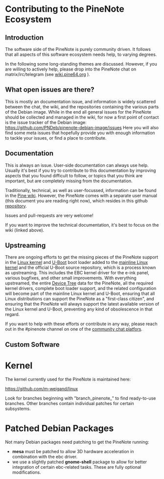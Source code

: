 # Contributing to the PineNote Ecosystem

## Introduction

The software side of the PineNote is purely community driven.
It follows that all aspects of this software ecosystem needs help, to varying
degrees.

In the following some long-standing themes are discussed. However, if you are
willing to actively help, please drop into the PineNote chat on
matrix/irc/telegram (see
[wiki.pine64.org](https://wiki.pine64.org/wiki/Main_Page#Chat_Platforms) ).

## What open issues are there?

This is mostly an documentation issue, and information is widely scattered
between the chat, the wiki, and the repositories containing the various parts
of the Debian image.  While in the end all general issues for the PineNote
should be collected and managed in the wiki, for now a first point of contact
is the issue tracker of the Debian image: https://github.com/PNDeb/pinenote-debian-image/issues
Here you will also find some meta issues that hopefully provide you with
enough information to tackle your issues, or find a place to contribute.

## Documentation

This is always an issue. User-side documentation can always use help. Usually
it's best if you try to contribute to this documentation by improving aspects
that you found difficult to follow, or topics that you think are important, but
are completely missing from the documentation.

Traditionally, technical, as well as user-focussed, information can be found in
the [Pine wiki](https://wiki.pine64.org/wiki/Main_Page).
However, the PineNote comes with a separate user manual (this document you are
reading right now), which resides in this github
[repository](https://github.com/PNDeb/pinenote-tweaks/tree/main/pn_handbook).

Issues and pull-requests are very welcome!

If you want to improve the technical documentation, it's best to focus on the
wiki (linked above).

## Upstreaming

There are ongoing efforts to get the missing pieces of the PineNote support
in the [Linux kernel](https://en.wikipedia.org/wiki/Linux_kernel) and
[U-Boot](https://en.wikipedia.org/wiki/Das_U-Boot) boot loader added to the
[mainline Linux kernel](https://en.wikipedia.org/wiki/Linux_kernel#Mainline_Linux)
and the official U-Boot source repository, which is a process known as upstreaming.
This includes the EBC kernel driver for the e-ink panel, various bugfixes, and
other small improvements.  With everything upstreamed, the entire
[Device Tree](https://en.wikipedia.org/wiki/Devicetree) data for the PineNote,
all the required kernel drivers, complete boot loader support, and the related
configuration will become part of the mainline Linux kernel and U-Boot, ensuring
that all Linux distributions can support the PineNote as a "first-class citizen",
and ensuring that the PineNote will always support the latest available version
of the Linux kernel and U-Boot, preventing any kind of obsolescence in that regard.

If you want to help with these efforts or contribute in any way, please reach
out in the #pinenote channel on one of the
[community chat platfors](https://wiki.pine64.org/wiki/Main_Page#Chat_Platforms).

## Custom Software

# Kernel

The kernel currently used for the PineNote is maintained here:

https://github.com/m-weigand/linux

Look for branches beginning with "branch_pinenote_" to find ready-to-use
branches. Other branches contain individual patches for certain subsystems.

# Patched Debian Packages

Not many Debian packages need patching to get the PineNote running:

* **mesa** must be patched to allow 3D hardware acceleration in combination
  with the ebc driver.
* we use a slightly patched **gnome-shell** package to allow for better
  integration of certain ebc-related tasks. These are fully optional
  modifications.
